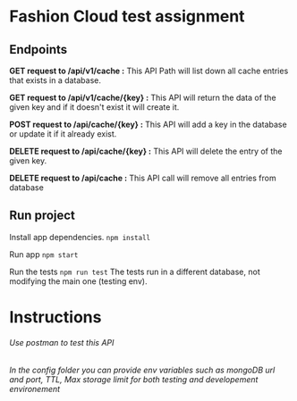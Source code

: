 # Fashion Cloud test assignment

## Endpoints 

**GET request to /api/v1/cache :**
This API Path will list down all cache entries that exists in a database.

**GET request to /api/v1/cache/{key} :**
This API will return the data of the given key and if it doesn't exist it will create it.

**POST request to /api/cache/{key} :**
This API will add a key in the database or update it if it already exist.

**DELETE request to /api/cache/{key} :**
This API will delete the entry of the given key.

**DELETE request to /api/cache :**
This API call will remove all entries from database

## Run project
Install app dependencies.
`npm install`

Run app
`npm start`

Run the tests
`npm run test`
The tests run in a different database, not modifying the main one (testing env).


# Instructions
###### Use postman to test this API
###### In the config folder you can provide env variables such as mongoDB url and port, TTL, Max storage limit for both testing and developement environement





